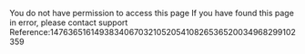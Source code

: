 You do not have permission to access this page If you have found this page in error, please contact support Reference:1476365161493834067032105205410826536520034968299102359